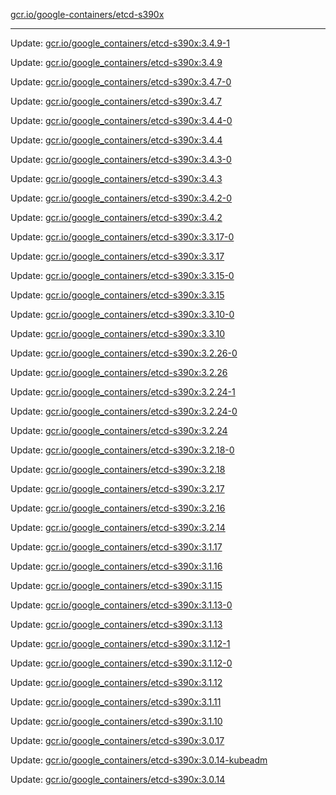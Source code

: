 [gcr.io/google-containers/etcd-s390x](https://hub.docker.com/r/cruse/etcd-s390x/tags/) 

----
Update: [gcr.io/google_containers/etcd-s390x:3.4.9-1](https://hub.docker.com/r/cruse/etcd-s390x/tags/)

Update: [gcr.io/google_containers/etcd-s390x:3.4.9](https://hub.docker.com/r/cruse/etcd-s390x/tags/)

Update: [gcr.io/google_containers/etcd-s390x:3.4.7-0](https://hub.docker.com/r/cruse/etcd-s390x/tags/)

Update: [gcr.io/google_containers/etcd-s390x:3.4.7](https://hub.docker.com/r/cruse/etcd-s390x/tags/)

Update: [gcr.io/google_containers/etcd-s390x:3.4.4-0](https://hub.docker.com/r/cruse/etcd-s390x/tags/)

Update: [gcr.io/google_containers/etcd-s390x:3.4.4](https://hub.docker.com/r/cruse/etcd-s390x/tags/)

Update: [gcr.io/google_containers/etcd-s390x:3.4.3-0](https://hub.docker.com/r/cruse/etcd-s390x/tags/)

Update: [gcr.io/google_containers/etcd-s390x:3.4.3](https://hub.docker.com/r/cruse/etcd-s390x/tags/)

Update: [gcr.io/google_containers/etcd-s390x:3.4.2-0](https://hub.docker.com/r/cruse/etcd-s390x/tags/)

Update: [gcr.io/google_containers/etcd-s390x:3.4.2](https://hub.docker.com/r/cruse/etcd-s390x/tags/)

Update: [gcr.io/google_containers/etcd-s390x:3.3.17-0](https://hub.docker.com/r/cruse/etcd-s390x/tags/)

Update: [gcr.io/google_containers/etcd-s390x:3.3.17](https://hub.docker.com/r/cruse/etcd-s390x/tags/)

Update: [gcr.io/google_containers/etcd-s390x:3.3.15-0](https://hub.docker.com/r/cruse/etcd-s390x/tags/)

Update: [gcr.io/google_containers/etcd-s390x:3.3.15](https://hub.docker.com/r/cruse/etcd-s390x/tags/)

Update: [gcr.io/google_containers/etcd-s390x:3.3.10-0](https://hub.docker.com/r/cruse/etcd-s390x/tags/)

Update: [gcr.io/google_containers/etcd-s390x:3.3.10](https://hub.docker.com/r/cruse/etcd-s390x/tags/)

Update: [gcr.io/google_containers/etcd-s390x:3.2.26-0](https://hub.docker.com/r/cruse/etcd-s390x/tags/)

Update: [gcr.io/google_containers/etcd-s390x:3.2.26](https://hub.docker.com/r/cruse/etcd-s390x/tags/)

Update: [gcr.io/google_containers/etcd-s390x:3.2.24-1](https://hub.docker.com/r/cruse/etcd-s390x/tags/)

Update: [gcr.io/google_containers/etcd-s390x:3.2.24-0](https://hub.docker.com/r/cruse/etcd-s390x/tags/)

Update: [gcr.io/google_containers/etcd-s390x:3.2.24](https://hub.docker.com/r/cruse/etcd-s390x/tags/)

Update: [gcr.io/google_containers/etcd-s390x:3.2.18-0](https://hub.docker.com/r/cruse/etcd-s390x/tags/)

Update: [gcr.io/google_containers/etcd-s390x:3.2.18](https://hub.docker.com/r/cruse/etcd-s390x/tags/)

Update: [gcr.io/google_containers/etcd-s390x:3.2.17](https://hub.docker.com/r/cruse/etcd-s390x/tags/)

Update: [gcr.io/google_containers/etcd-s390x:3.2.16](https://hub.docker.com/r/cruse/etcd-s390x/tags/)

Update: [gcr.io/google_containers/etcd-s390x:3.2.14](https://hub.docker.com/r/cruse/etcd-s390x/tags/)

Update: [gcr.io/google_containers/etcd-s390x:3.1.17](https://hub.docker.com/r/cruse/etcd-s390x/tags/)

Update: [gcr.io/google_containers/etcd-s390x:3.1.16](https://hub.docker.com/r/cruse/etcd-s390x/tags/)

Update: [gcr.io/google_containers/etcd-s390x:3.1.15](https://hub.docker.com/r/cruse/etcd-s390x/tags/)

Update: [gcr.io/google_containers/etcd-s390x:3.1.13-0](https://hub.docker.com/r/cruse/etcd-s390x/tags/)

Update: [gcr.io/google_containers/etcd-s390x:3.1.13](https://hub.docker.com/r/cruse/etcd-s390x/tags/)

Update: [gcr.io/google_containers/etcd-s390x:3.1.12-1](https://hub.docker.com/r/cruse/etcd-s390x/tags/)

Update: [gcr.io/google_containers/etcd-s390x:3.1.12-0](https://hub.docker.com/r/cruse/etcd-s390x/tags/)

Update: [gcr.io/google_containers/etcd-s390x:3.1.12](https://hub.docker.com/r/cruse/etcd-s390x/tags/)

Update: [gcr.io/google_containers/etcd-s390x:3.1.11](https://hub.docker.com/r/cruse/etcd-s390x/tags/)

Update: [gcr.io/google_containers/etcd-s390x:3.1.10](https://hub.docker.com/r/cruse/etcd-s390x/tags/)

Update: [gcr.io/google_containers/etcd-s390x:3.0.17](https://hub.docker.com/r/cruse/etcd-s390x/tags/)

Update: [gcr.io/google_containers/etcd-s390x:3.0.14-kubeadm](https://hub.docker.com/r/cruse/etcd-s390x/tags/)

Update: [gcr.io/google_containers/etcd-s390x:3.0.14](https://hub.docker.com/r/cruse/etcd-s390x/tags/)

